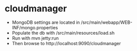 cloudmanager
============


- MongoDB settings are located in <cloudmanager>/src/main/webapp/WEB-INF/mongo.properties 
- Populate the db with <cloudmanager>/src/main/resources/load.sh
- Run with mvn jetty:run
- Then browse to http://localhost:9090/cloudmanager



